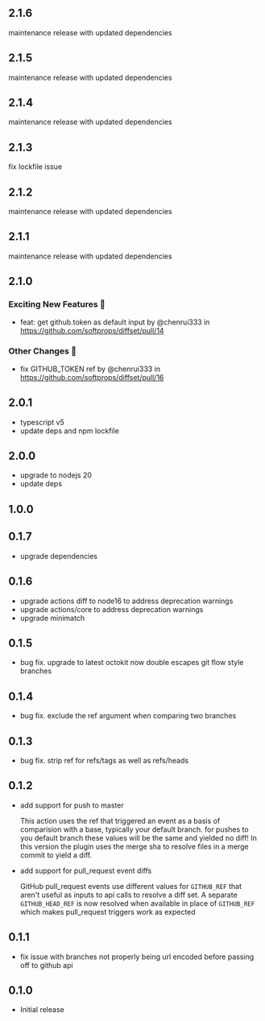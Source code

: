 ## 2.1.6

maintenance release with updated dependencies

## 2.1.5

maintenance release with updated dependencies

## 2.1.4

maintenance release with updated dependencies

## 2.1.3

fix lockfile issue

## 2.1.2

maintenance release with updated dependencies

## 2.1.1

maintenance release with updated dependencies

## 2.1.0

### Exciting New Features 🎉
* feat: get github.token as default input by @chenrui333 in https://github.com/softprops/diffset/pull/14

### Other Changes 🔄
* fix GITHUB_TOKEN ref by @chenrui333 in https://github.com/softprops/diffset/pull/16

## 2.0.1

- typescript v5
- update deps and npm lockfile

## 2.0.0

- upgrade to nodejs 20
- update deps

## 1.0.0

## 0.1.7

- upgrade dependencies

## 0.1.6

- upgrade actions diff to node16 to address deprecation warnings
- upgrade actions/core to address deprecation warnings
- upgrade minimatch

## 0.1.5

- bug fix. upgrade to latest octokit now double escapes git flow style branches

## 0.1.4

- bug fix. exclude the ref argument when comparing two branches

## 0.1.3

- bug fix. strip ref for refs/tags as well as refs/heads

## 0.1.2

- add support for push to master

  This action uses the ref that triggered an event as a basis of comparision with a base, typically your default branch. for pushes to you default branch these values will be the same and yielded no diff! In this version the plugin uses the merge sha to resolve files in a merge commit to yield a diff.

- add support for pull_request event diffs

  GitHub pull_request events use different values for `GITHUB_REF`
  that aren't useful as inputs to api calls to resolve a diff set.
  A separate `GITHUB_HEAD_REF` is now resolved when available in place of `GITHUB_REF` which makes pull_request triggers work as expected

## 0.1.1

- fix issue with branches not properly being url encoded before passing off to github api

## 0.1.0

- Initial release

